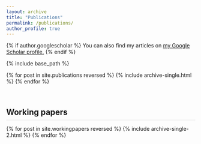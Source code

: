 ```yaml
---
layout: archive
title: "Publications"
permalink: /publications/
author_profile: true
---
```


{% if author.googlescholar %}
  You can also find my articles on <u><a href="{{author.googlescholar}}">my Google Scholar profile</a>.</u>
{% endif %}

{% include base_path %}

{% for post in site.publications reversed %}
  {% include archive-single.html %}
{% endfor %}

<br>
<h2 style="padding-bottom: 8px;margin-bottom: 8px;border-bottom: solid 1px #e1e1e1;">Working papers</h2>

{% for post in site.workingpapers reversed %}
  {% include archive-single-2.html %}
{% endfor %}